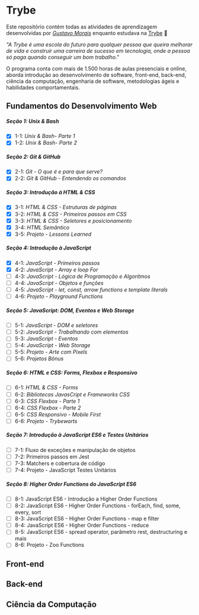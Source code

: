 # Trybe

Este repositório contém todas as atividades de aprendizagem desenvolvidas por _[Gustavo Morais](https://www.linkedin.com/in/gustavohgmorais/)_ enquanto estudava na [Trybe](https://www.betrybe.com/) :rocket:

_"A Trybe é uma escola do futuro para qualquer pessoa que queira melhorar de vida e construir uma carreira de sucesso em tecnologia, onde a pessoa só paga quando conseguir um bom trabalho."_

O programa conta com mais de 1.500 horas de aulas presenciais e online, aborda introdução ao desenvolvimento de software, front-end, back-end, ciência da computação, engenharia de software, metodologias ágeis e habilidades comportamentais.

## Fundamentos do Desenvolvimento Web

##### Seção 1: Unix & Bash

- [X] 1-1: _Unix & Bash- Parte 1_
- [X] 1-2: _Unix & Bash- Parte 2_

##### Seção 2: Git & GitHub

- [X] 2-1: _Git - O que é e para que serve?_
- [X] 2-2: _Git & GitHub - Entendendo os comandos_

##### Seção 3: Introdução à HTML & CSS

- [X] 3-1: _HTML & CSS - Estruturas de páginas_
- [X] 3-2: _HTML & CSS - Primeiros passos em CSS_
- [X] 3-3: _HTML & CSS - Seletores e posicionamento_
- [X] 3-4: _HTML Semântico_
- [X] 3-5: _Projeto - Lessons Learned_

##### Seção 4: Introdução à JavaScript

- [X] 4-1: _JavaScript - Primeiros passos_
- [X] 4-2: _JavaScript - Array e loop For_
- [ ] 4-3: _JavaScript - Lógica de Programação e Algoritmos_
- [ ] 4-4: _JavaScript - Objetos e funções_
- [ ] 4-5: _JavaScript - let, const, arrow functions e template literals_
- [ ] 4-6: _Projeto - Playground Functions_

##### Seção 5: JavaScript: DOM, Eventos e Web Storage

- [ ] 5-1: _JavaScript - DOM e seletores_
- [ ] 5-2: _JavaScript - Trabalhando com elementos_
- [ ] 5-3: _JavaScript - Eventos_
- [ ] 5-4: _JavaScript - Web Storage_
- [ ] 5-5: _Projeto - Arte com Pixels_
- [ ] 5-6: _Projetos Bônus_

##### Seção 6: HTML e CSS: Forms, Flexbox e Responsivo

- [ ] 6-1: _HTML & CSS - Forms_
- [ ] 6-2: _Bibliotecas JavasCript e Frameworks CSS_
- [ ] 6-3: _CSS Flexbox - Parte 1_
- [ ] 6-4: _CSS Flexbox - Parte 2_
- [ ] 6-5: _CSS Responsivo - Mobile First_
- [ ] 6-6: _Projeto - Trybewarts_

##### Seção 7: Introdução à JavaScript ES6 e Testes Unitários

- [ ] 7-1: Fluxo de exceções e manipulação de objetos
- [ ] 7-2: Primeiros passos em Jest
- [ ] 7-3: Matchers e cobertura de código
- [ ] 7-4: Projeto - JavaScript Testes Unitários

##### Seção 8: Higher Order Functions do JavaScript ES6

- [ ] 8-1: JavaScript ES6 - Introdução a Higher Order Functions
- [ ] 8-2: JavaScript ES6 - Higher Order Functions - forEach, find, some, every, sort
- [ ] 8-3: JavaScript ES6 - Higher Order Functions - map e filter
- [ ] 8-4: JavaScript ES6 - Higher Order Functions - reduce
- [ ] 8-5: JavaScript ES6 - spread operator, parâmetro rest, destructuring e mais
- [ ] 8-6: Projeto - Zoo Functions

## Front-end

## Back-end

## Ciência da Computação